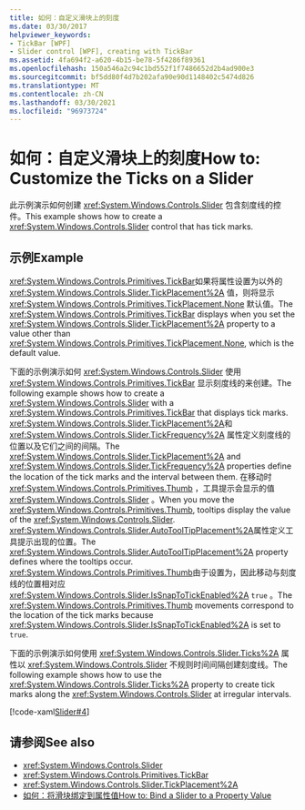 ```yaml
---
title: 如何：自定义滑块上的刻度
ms.date: 03/30/2017
helpviewer_keywords:
- TickBar [WPF]
- Slider control [WPF], creating with TickBar
ms.assetid: 4fa694f2-a620-4b15-be78-5f4286f89361
ms.openlocfilehash: 150a546a2c94c1bd552f1f7486652d2b4ad900e3
ms.sourcegitcommit: bf5dd80f4d7b202afa90e90d1148402c5474d826
ms.translationtype: MT
ms.contentlocale: zh-CN
ms.lasthandoff: 03/30/2021
ms.locfileid: "96973724"
---
```

# <a name="how-to-customize-the-ticks-on-a-slider"></a><span data-ttu-id="7f4ed-102">如何：自定义滑块上的刻度</span><span class="sxs-lookup"><span data-stu-id="7f4ed-102">How to: Customize the Ticks on a Slider</span></span>

<span data-ttu-id="7f4ed-103">此示例演示如何创建 <xref:System.Windows.Controls.Slider> 包含刻度线的控件。</span><span class="sxs-lookup"><span data-stu-id="7f4ed-103">This example shows how to create a <xref:System.Windows.Controls.Slider> control that has tick marks.</span></span>  
  
## <a name="example"></a><span data-ttu-id="7f4ed-104">示例</span><span class="sxs-lookup"><span data-stu-id="7f4ed-104">Example</span></span>  

 <span data-ttu-id="7f4ed-105"><xref:System.Windows.Controls.Primitives.TickBar>如果将属性设置为以外的 <xref:System.Windows.Controls.Slider.TickPlacement%2A> 值，则将显示 <xref:System.Windows.Controls.Primitives.TickPlacement.None> 默认值。</span><span class="sxs-lookup"><span data-stu-id="7f4ed-105">The <xref:System.Windows.Controls.Primitives.TickBar> displays when you set the <xref:System.Windows.Controls.Slider.TickPlacement%2A> property to a value other than <xref:System.Windows.Controls.Primitives.TickPlacement.None>, which is the default value.</span></span>  
  
 <span data-ttu-id="7f4ed-106">下面的示例演示如何 <xref:System.Windows.Controls.Slider> 使用 <xref:System.Windows.Controls.Primitives.TickBar> 显示刻度线的来创建。</span><span class="sxs-lookup"><span data-stu-id="7f4ed-106">The following example shows how to create a <xref:System.Windows.Controls.Slider> with a <xref:System.Windows.Controls.Primitives.TickBar> that displays tick marks.</span></span> <span data-ttu-id="7f4ed-107"><xref:System.Windows.Controls.Slider.TickPlacement%2A>和 <xref:System.Windows.Controls.Slider.TickFrequency%2A> 属性定义刻度线的位置以及它们之间的间隔。</span><span class="sxs-lookup"><span data-stu-id="7f4ed-107">The <xref:System.Windows.Controls.Slider.TickPlacement%2A> and <xref:System.Windows.Controls.Slider.TickFrequency%2A> properties define the location of the tick marks and the interval between them.</span></span> <span data-ttu-id="7f4ed-108">在移动时 <xref:System.Windows.Controls.Primitives.Thumb> ，工具提示会显示的值 <xref:System.Windows.Controls.Slider> 。</span><span class="sxs-lookup"><span data-stu-id="7f4ed-108">When you move the <xref:System.Windows.Controls.Primitives.Thumb>, tooltips display the value of the <xref:System.Windows.Controls.Slider>.</span></span> <span data-ttu-id="7f4ed-109"><xref:System.Windows.Controls.Slider.AutoToolTipPlacement%2A>属性定义工具提示出现的位置。</span><span class="sxs-lookup"><span data-stu-id="7f4ed-109">The <xref:System.Windows.Controls.Slider.AutoToolTipPlacement%2A> property defines where the tooltips occur.</span></span> <span data-ttu-id="7f4ed-110"><xref:System.Windows.Controls.Primitives.Thumb>由于设置为，因此移动与刻度线的位置相对应 <xref:System.Windows.Controls.Slider.IsSnapToTickEnabled%2A> `true` 。</span><span class="sxs-lookup"><span data-stu-id="7f4ed-110">The <xref:System.Windows.Controls.Primitives.Thumb> movements correspond to the location of the tick marks because <xref:System.Windows.Controls.Slider.IsSnapToTickEnabled%2A> is set to `true`.</span></span>  
  
 <span data-ttu-id="7f4ed-111">下面的示例演示如何使用 <xref:System.Windows.Controls.Slider.Ticks%2A> 属性以 <xref:System.Windows.Controls.Slider> 不规则时间间隔创建刻度线。</span><span class="sxs-lookup"><span data-stu-id="7f4ed-111">The following example shows how to use the <xref:System.Windows.Controls.Slider.Ticks%2A> property to create tick marks along the <xref:System.Windows.Controls.Slider> at irregular intervals.</span></span>  
  
 [!code-xaml[Slider#4](~/samples/snippets/xaml/VS_Snippets_Wpf/Slider/xaml/window1.xaml#4)]  
  
## <a name="see-also"></a><span data-ttu-id="7f4ed-112">请参阅</span><span class="sxs-lookup"><span data-stu-id="7f4ed-112">See also</span></span>

- <xref:System.Windows.Controls.Slider>
- <xref:System.Windows.Controls.Primitives.TickBar>
- <xref:System.Windows.Controls.Slider.TickPlacement%2A>
- <span data-ttu-id="7f4ed-113">[如何：将滑块绑定到属性值](/previous-versions/dotnet/netframework-3.5/ms788716(v=vs.90))</span><span class="sxs-lookup"><span data-stu-id="7f4ed-113">[How to: Bind a Slider to a Property Value](/previous-versions/dotnet/netframework-3.5/ms788716(v=vs.90))</span></span>
